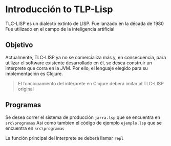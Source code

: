 # Introducción to TLP-Lisp

TLC-LISP es un dialecto extinto de LISP. Fue lanzado en la década de 1980
Fue utilizado en el campo de la inteligencia artificial

## Objetivo

Actualmente, TLC-LISP ya no se comercializa más y, en consecuencia, para utilizar el software existente desarrollado en él, se desea construir un intérprete que corra en la JVM. Por ello, el lenguaje elegido para su implementación es Clojure.

> El funcionamiento del intérprete en Clojure deberá imitar al TLC-LISP original

## Programas

Se desea correr el sistema de producción `jarra.lsp` que se encuentra en `src\programas`
Asi como tambien el código de ejemplo `ejemplo.lsp` que se encuentra en `src\programas`

La función principal del interprete se deberá llamar `repl`
